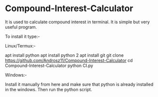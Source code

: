 # Compound-Interest-Calculator


It is used to calculate compound interest in terminal.
It is simple but very useful program.

To install it type:-

Linux/Termux:-

apt install python 
apt install python 2
apt install git
git clone https://github.com/Androsz11/Compound-Interest-Calculator
cd Compound-Interest-Calculator
python CI.py

Windows:-

Install it manually from here and make sure that python is already installed in the windows.
Then run the python script.
